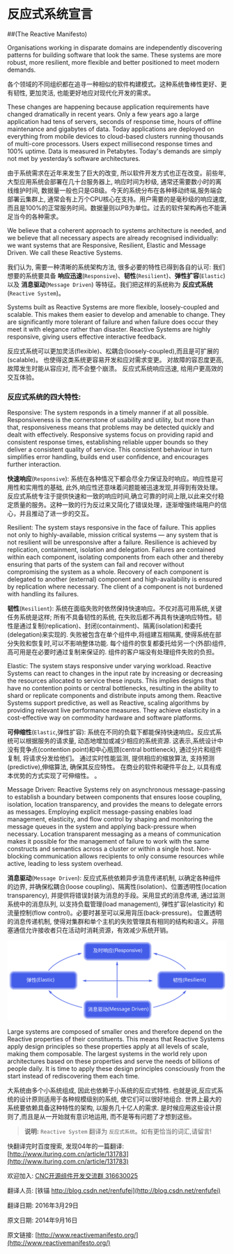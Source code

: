 # 反应式系统宣言

##(The Reactive Manifesto)


Organisations working in disparate domains are independently discovering patterns for building software that look the same. These systems are more robust, more resilient, more flexible and better positioned to meet modern demands.

各个领域的不同组织都在追寻一种相似的软件构建模式。这种系统鲁棒性更好、更有韧性, 更加灵活, 也能更好地应对现代化开发的需求。


These changes are happening because application requirements have changed dramatically in recent years. Only a few years ago a large application had tens of servers, seconds of response time, hours of offline maintenance and gigabytes of data. Today applications are deployed on everything from mobile devices to cloud-based clusters running thousands of multi-core processors. Users expect millisecond response times and 100% uptime. Data is measured in Petabytes. Today's demands are simply not met by yesterday’s software architectures.


由于系统需求在近年来发生了巨大的改变, 所以软件开发方式也正在改变。前些年, 大型应用系统会部署在几十台服务器上, 响应时间为秒级, 通常还需要数小时的离线维护时间, 数据量一般也只是GB级。今天的系统分布在各种移动终端,服务端会部署云集群上, 通常会有上万个CPU核心在支持。用户需要的是毫秒级的响应速度, 而且是100%的正常服务时间。数据量则以PB为单位。过去的软件架构再也不能满足当今的各种需求。



We believe that a coherent approach to systems architecture is needed, and we believe that all necessary aspects are already recognised individually: we want systems that are Responsive, Resilient, Elastic and Message Driven. We call these Reactive Systems.


我们认为, 需要一种清晰的系统架构方法, 很多必要的特性已得到各自的认可: 我们想要的系统要具备 **响应迅速**(`Responsive`)、**韧性**(`Resilient`)、**弹性扩容**(`Elastic`) 以及 **消息驱动**(`Message Driven`) 等特征。我们把这样的系统称为 **反应式系统**(`Reactive System`)。



Systems built as Reactive Systems are more flexible, loosely-coupled and scalable. This makes them easier to develop and amenable to change. They are significantly more tolerant of failure and when failure does occur they meet it with elegance rather than disaster. Reactive Systems are highly responsive, giving users effective interactive feedback.

反应式系统可以更加灵活(flexible)、松耦合(loosely-coupled),而且是可扩展的(scalable)。 也使得这类系统更容易开发和应对需求变更。 对故障的容忍度更高, 故障发生时能从容应对, 而不会整个崩溃。 反应式系统响应迅速, 给用户更高效的交互体验。


### 反应式系统的四大特性:


Responsive: The system responds in a timely manner if at all possible. Responsiveness is the cornerstone of usability and utility, but more than that, responsiveness means that problems may be detected quickly and dealt with effectively. Responsive systems focus on providing rapid and consistent response times, establishing reliable upper bounds so they deliver a consistent quality of service. This consistent behaviour in turn simplifies error handling, builds end user confidence, and encourages further interaction.

**快速响应**(`Responsive`): 系统在各种情况下都会尽全力保证及时响应。响应性是可用性和实用性的基础, 此外,响应性还意味着问题能被迅速发现,并得到有效处理。反应式系统专注于提供快速和一致的响应时间,确立可靠的时间上限,以此来交付稳定质量的服务。这种一致的行为反过来又简化了错误处理，逐渐增强终端用户的信心，并且推动了进一步的交互。



Resilient: The system stays responsive in the face of failure. This applies not only to highly-available, mission critical systems — any system that is not resilient will be unresponsive after a failure. Resilience is achieved by replication, containment, isolation and delegation. Failures are contained within each component, isolating components from each other and thereby ensuring that parts of the system can fail and recover without compromising the system as a whole. Recovery of each component is delegated to another (external) component and high-availability is ensured by replication where necessary. The client of a component is not burdened with handling its failures.

**韧性**(`Resilient`): 系统在面临失败时依然保持快速响应。不仅对高可用系统,关键任务系统是这样; 所有不具备韧性的系统, 在失败后都不再具有快速响应特性。韧性是通过复制(replication)、封闭(containment)、隔离(isolation)和委托(delegation)来实现的. 失败被包含在单个组件中,将组建互相隔离, 使得系统在部分失败和恢复时,可以不影响整体功能. 每个组件的恢复都委托给另一个(外部)组件, 高可用是在必要时通过复制来保证的. 组件的客户端没有处理组件失败的负担。


Elastic: The system stays responsive under varying workload. Reactive Systems can react to changes in the input rate by increasing or decreasing the resources allocated to service these inputs. This implies designs that have no contention points or central bottlenecks, resulting in the ability to shard or replicate components and distribute inputs among them. Reactive Systems support predictive, as well as Reactive, scaling algorithms by providing relevant live performance measures. They achieve elasticity in a cost-effective way on commodity hardware and software platforms.

**可伸缩性**(`Elastic`,弹性扩容): 系统在不同的负载下都能保持快速响应。反应式系统可以根据服务的请求量, 动态地增加或减少相应的系统资源. 这表示,系统设计中没有竞争点(contention point)和中心瓶颈(central bottleneck), 通过分片和组件复制, 将请求分发给他们。 通过实时性能监测, 提供相应的缩放算法, 支持预测(predictive),伸缩算法, 确保其反应特性。 在商业的软件和硬件平台上, 以具有成本优势的方式实现了可伸缩性。
。


Message Driven: Reactive Systems rely on asynchronous message-passing to establish a boundary between components that ensures loose coupling, isolation, location transparency, and provides the means to delegate errors as messages. Employing explicit message-passing enables load management, elasticity, and flow control by shaping and monitoring the message queues in the system and applying back-pressure when necessary. Location transparent messaging as a means of communication makes it possible for the management of failure to work with the same constructs and semantics across a cluster or within a single host. Non-blocking communication allows recipients to only consume resources while active, leading to less system overhead.

**消息驱动**(`Message Driven`): 反应式系统依赖异步消息传递机制, 以确定各种组件的边界, 并确保松耦合(loose coupling)、隔离性(isolation)、位置透明性(location transparency), 并提供将错误封装为消息的手段。采用显式的消息传递, 通过监测系统中的消息队列, 以支持负载管理(load management), 弹性扩容(elasticity) 和流量控制(flow control)。必要时甚至可以采用背压(back-pressure)。 位置透明的消息传递机制, 使得对集群和单个主机的失败管理具有相同的结构和语义。非阻塞通信允许接收者只在活动时消耗资源，有效减少系统开销。


<img src="01_reactive-traits.svg" style="width: 600px;">




Large systems are composed of smaller ones and therefore depend on the Reactive properties of their constituents. This means that Reactive Systems apply design principles so these properties apply at all levels of scale, making them composable. The largest systems in the world rely upon architectures based on these properties and serve the needs of billions of people daily. It is time to apply these design principles consciously from the start instead of rediscovering them each time.

大系统由多个小系统组成, 因此也依赖于小系统的反应式特性. 也就是说,反应式系统的设计原则适用于各种规模级别的系统, 使它们可以很好地组合. 世界上最大的系统要依赖具备这种特性的架构, 以服务几十亿人的需求. 是时候应用这些设计原则了,而且是从一开始就有意识地运用, 而不是等有问题了才想到这些。


> **说明:** `Reactive System` 翻译为 `反应式系统`。如有更恰当的词汇,请留言!


快翻译完时百度搜索, 发现04年的一篇翻译: [http://www.ituring.com.cn/article/131783](http://www.ituring.com.cn/article/131783)


欢迎加入: [CNC开源组件开发交流群 316630025](http://jq.qq.com/?_wv=1027&k=Z4v6kn)


翻译人员: [铁锚 http://blog.csdn.net/renfufei](http://blog.csdn.net/renfufei)


翻译日期: 2016年3月29日

原文日期: 2014年9月16日

原文链接: [http://www.reactivemanifesto.org/](http://www.reactivemanifesto.org/)





